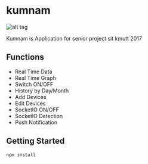 # kumnam
![alt tag](https://github.com/mosza16/kumnam/raw/master/public/img/kumnam-logo_web.png)

Kumnam is Application for senior project sit kmutt 2017</p>

## Functions
<ul>
  <li>Real Time Data</li>
  <li>Real Time Graph</li>
  <li>Switch ON/OFF</li>
  <li>History by Day/Month</li>
  <li>Add Devices</li>
  <li>Edit Devices</li>
  <li>SocketIO ON/OFF</li>
  <li>SocketIO Detection</li>
  <li>Push Notification</li>
</ul>

## Getting Started
```
npm install
```
